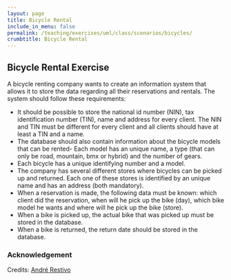```yaml
---
layout: page
title: Bicycle Rental
include_in_menu: false
permalink: /teaching/exercises/uml/class/scenarios/bicycles/
crumbtitle: Bicycle Rental
---
```


## Bicycle Rental Exercise

A bicycle renting company wants to create an information system that allows it to store the data regarding all their reservations and rentals. The system should follow these requirements:

- It should be possible to store the national id number (NIN), tax identification number (TIN), name and address for every client. The NIN and TIN must be different for every client and all clients should have at least a TIN and a name.
- The database should also contain information about the bicycle models that can be rented- Each model has an unique name, a type (that can only be road, mountain, bmx or hybrid) and the number of gears.
- Each bicycle has a unique identifying number and a model.
- The company has several different stores where bicycles can be picked up and returned. Each one of these stores is identified by an unique name and has an address (both mandatory).
- When a reservation is made, the following data must be known: which client did the reservation, when will he pick up the bike (day), which bike model he wants and where will he pick up the bike (store).
- When a bike is picked up, the actual bike that was picked up must be stored in the database.
- When a bike is returned, the return date should be stored in the database.

### Acknowledgement

Credits: [André Restivo](https://web.fe.up.pt/~arestivo/page/exercises/entity-relationship/bicycles/)